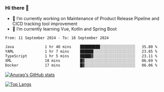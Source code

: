 ### Hi there 👋

- 🔭 I’m currently working on Maintenance of Product Release Pipeline and CICD tracking tool improvement
- 🌱 I’m currently learning Vue, Kotlin and Spring Boot

<!--START_SECTION:waka-->

```txt
From: 11 September 2024 - To: 18 September 2024

Java              1 hr 40 mins    █████████░░░░░░░░░░░░░░░░   35.80 %
YAML              1 hr 7 mins     ██████░░░░░░░░░░░░░░░░░░░   23.85 %
TypeScript        1 hr 5 mins     █████▓░░░░░░░░░░░░░░░░░░░   23.11 %
XML               18 mins         █▓░░░░░░░░░░░░░░░░░░░░░░░   06.69 %
Docker            17 mins         █▓░░░░░░░░░░░░░░░░░░░░░░░   06.06 %
```

<!--END_SECTION:waka-->

[![Anurag's GitHub stats](https://github-readme-stats.vercel.app/api?username=yunhao981&show_icons=true&theme=solarized-dark)](https://github.com/anuraghazra/github-readme-stats)

[![Top Langs](https://github-readme-stats.vercel.app/api/top-langs/?username=yunhao981&theme=solarized-dark&layout=compact)](https://github.com/anuraghazra/github-readme-stats)

<!--
**yunhao981/yunhao981** is a ✨ _special_ ✨ repository because its `README.md` (this file) appears on your GitHub profile.

Here are some ideas to get you started:

- 🔭 I’m currently working on Maintenance of Release Pipeline and CICD tracking tool improvement
- 🌱 I’m currently learning Vue, Kotlin and Spring Boot
- 👯 I’m looking to collaborate on ...
- 🤔 I’m looking for help with ...
- 💬 Ask me about ...
- 📫 How to reach me: ...
- 😄 Pronouns: ...
- ⚡ Fun fact: ...
-->


